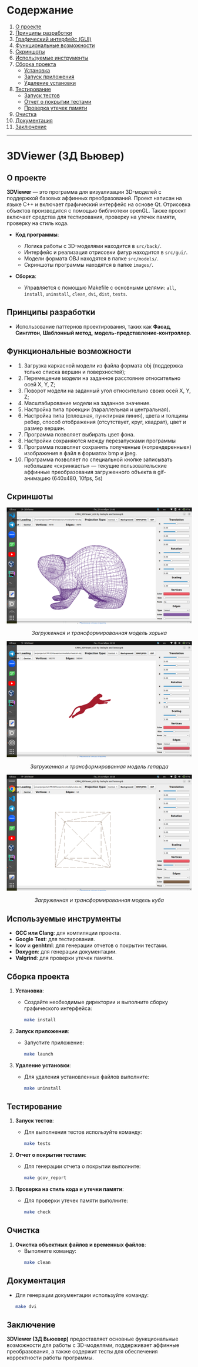 # Содержание

1. [О проекте](#о-проекте)
2. [Принципы разработки](#принципы-разработки)
3. [Графический интерфейс (GUI)](#графический-интерфейс-gui)
4. [Функциональные возможности](#функциональные-возможности)
5. [Скриншоты](#скриншоты)
6. [Используемые инструменты](#используемые-инструменты)
7. [Сборка проекта](#сборка-проекта)
   - [Установка](#установка)
   - [Запуск приложения](#запуск-приложения)
   - [Удаление установки](#удаление-установки)
8. [Тестирование](#тестирование)
   - [Запуск тестов](#запуск-тестов)
   - [Отчет о покрытии тестами](#отчет-о-покрытии-тестами)
   - [Проверка утечек памяти](#проверка-утечек-памяти)
9. [Очистка](#очистка)
10. [Документация](#документация)
11. [Заключение](#заключение)

---

# 3DViewer (3Д Вьювер)

## О проекте

**3DViewer** — это программа для визуализации 3D-моделей с поддержкой базовых аффинных преобразований. Проект написан на языке C++ и включает графический интерфейс на основе Qt. Отрисовка объектов производится с помощью библиотеки openGL. Также проект включает средства для тестирования, проверку на утечек памяти, проверку на стиль кода. 

- **Код программы**:
  - Логика работы с 3D-моделями находится в `src/back/`.
  - Интерфейс и реализация отрисовки фигур находится в `src/gui/`.
  - Модели формата OBJ находятся в папке `src/models/`.
  - Скриншоты программы находятся в папке `images/`.
  
- **Сборка**:
  - Управляется с помощью Makefile с основными целями: `all`, `install`, `uninstall`, `clean`, `dvi`, `dist`, `tests`.

## Принципы разработки

- Использование паттернов проектирования, таких как **Фасад**, **Синглтон**, **Шаблонный метод**, **модель-представление-контроллер**.
  
## Функциональные возможности

- 1. Загрузка каркасной модели из файла формата obj (поддержка только списка вершин и поверхностей);
- 2. Перемещение модели на заданное расстояние относительно осей X, Y, Z;
- 3. Поворот модели на заданный угол относительно своих осей X, Y, Z;
- 4. Масштабирование модели на заданное значение.
- 5. Настройка типа проекции (параллельная и центральная).
- 6. Настройка типа (сплошная, пунктирная линия), цвета и толщины ребер, способ отображения (отсутствует, круг, квадрат), цвет и размер вершин.
- 7. Программа позволяет выбирать цвет фона.
- 8. Настройки сохраняются между перезапусками программы
- 9. Программа позволяет сохранять полученные («отрендеренные») изображения в файл в форматах bmp и jpeg.
- 10. Программа позволяет по специальной кнопке записывать небольшие «скринкасты» — текущие пользовательские аффинные преобразования загруженного объекта в gif-анимацию (640x480, 10fps, 5s)

## Скриншоты

<div align="center">

![ferret](images/ferret.png)

*Загруженная и трансформированная модель хорька*

</div>

<div align="center">

![cheeto](images/cheeto.png)

*Загруженная и трансформированная модель гепарда*

</div>

<div align="center">

![menuDesktop](images/cube.png)

*Загруженная и трансформированная модель куба*

</div>

## Используемые инструменты

- **GCC или Clang**: для компиляции проекта.
- **Google Test**: для тестирования.
- **lcov** и **genhtml**: для генерации отчетов о покрытии тестами.
- **Doxygen**: для генерации документации.
- **Valgrind**: для проверки утечек памяти.

## Сборка проекта

1. **Установка**:
   - Создайте необходимые директории и выполните сборку графического интерфейса:
     ```bash
     make install
     ```

2. **Запуск приложения**:
   - Запустите приложение:
     ```bash
     make launch
     ```

3. **Удаление установки**:
   - Для удаления установленных файлов выполните:
     ```bash
     make uninstall
     ```

## Тестирование

1. **Запуск тестов**:
   - Для выполнения тестов используйте команду:
     ```bash
     make tests
     ```

2. **Отчет о покрытии тестами**:
   - Для генерации отчета о покрытии выполните:
     ```bash
     make gcov_report
     ```

3. **Проверка на стиль кода и утечки памяти**:
   - Для проверки утечек памяти выполните:
     ```bash
     make check
     ```

## Очистка

1. **Очистка объектных файлов и временных файлов**:
   - Выполните команду:
     ```bash
     make clean
     ```

## Документация

- Для генерации документации используйте команду:
  ```bash
  make dvi
  ```

## Заключение

**3DViewer (3Д Вьюевер)** предоставляет основные функциональные возможности для работы с 3D-моделями, поддерживает аффинные преобразования, а также содержит тесты для обеспечения корректности работы программы.
